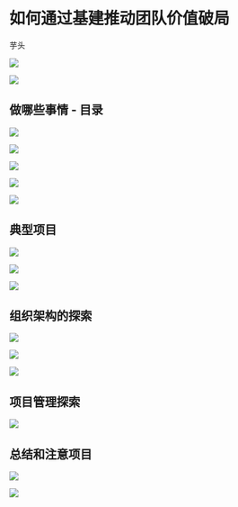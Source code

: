 # 如何通过基建推动团队价值破局

芋头



![](http://file.wangsijie.top/blog/20200229161523.png)



![](http://file.wangsijie.top/blog/20200229161546.png)



## 做哪些事情 - 目录



![](http://file.wangsijie.top/blog/20200229171649.png)

![](http://file.wangsijie.top/blog/20200229162014.png)

![](http://file.wangsijie.top/blog/20200229162029.png)

![](http://file.wangsijie.top/blog/20200229162043.png)



![](http://file.wangsijie.top/blog/20200229162824.png)





## 典型项目

![](http://file.wangsijie.top/blog/20200229162836.png)

![](http://file.wangsijie.top/blog/20200229165938.png)



![](http://file.wangsijie.top/blog/20200229170012.png)





## 组织架构的探索

![](http://file.wangsijie.top/blog/20200229170026.png)



![](http://file.wangsijie.top/blog/20200229170116.png)



![](http://file.wangsijie.top/blog/20200229170127.png)



## 项目管理探索

![](http://file.wangsijie.top/blog/20200229170154.png)





## 总结和注意项目



![](http://file.wangsijie.top/blog/20200229171433.png)



![](http://file.wangsijie.top/blog/20200229171443.png)

